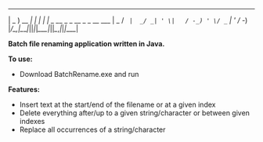 
  ___       _      _    ___                         
 | _ ) __ _| |_ __| |_ | _ \___ _ _  __ _ _ __  ___ 
 | _ \/ _` |  _/ _| ' \|   / -_) ' \/ _` | '  \/ -_)
 |___/\__,_|\__\__|_||_|_|_\___|_||_\__,_|_|_|_\___|
                                                    
                                                                                       
**Batch file renaming application written in Java.**

**To use:**
- Download BatchRename.exe and run

**Features:**
- Insert text at the start/end of the filename or at a given index
- Delete everything after/up to a given string/character or between given indexes
- Replace all occurrences of a string/character
